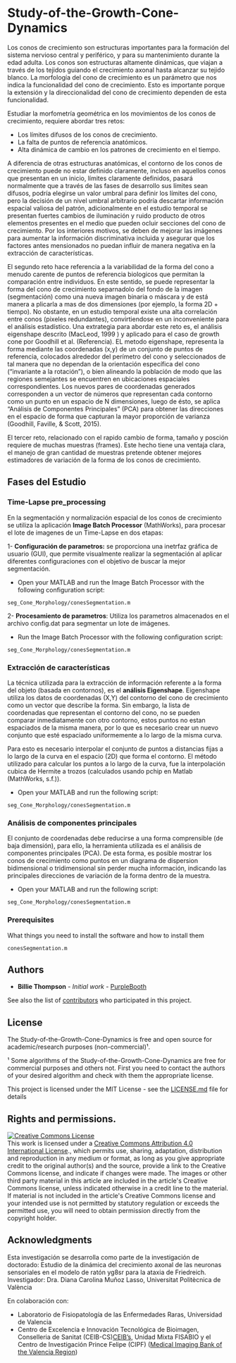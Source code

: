 # Study-of-the-Growth-Cone-Dynamics

Los conos de crecimiento son estructuras importantes para la formación del sistema nervioso central y periférico, y para su mantenimiento durante la edad adulta. Los conos son estructuras altamente dinámicas, que viajan a través de los tejidos guiando el crecimiento axonal hasta alcanzar su tejido blanco.
La morfología del cono de crecimiento es un parámetro que nos indica la funcionalidad del cono de crecimiento. Esto es importante porque la extensión y la direccionalidad del cono de crecimiento dependen de esta funcionalidad.

Estudiar la morfometría geométrica en los movimientos de los conos de crecimiento, requiere abordar tres retos:

* Los límites difusos de los conos de crecimiento.
* La falta de puntos de referencia anatómicos.
* Alta dinámica de cambio en los patrones de crecimiento en el tiempo. 

A diferencia de otras estructuras anatómicas, el contorno de los conos de crecimiento puede no estar definido claramente, incluso en aquellos conos que presentan en un inicio, límites claramente definidos, pasará normalmente que a través de las fases de desarrollo sus límites sean difusos, podría elegirse un valor umbral para definir los límites del cono, pero la decisión de un nivel umbral arbitrario podría descartar información espacial valiosa del patrón, adicionalmente en el estudio temporal se presentan fuertes cambios de iluminación y ruido producto de otros elementos presentes en el medio que pueden ocluir secciones del cono de crecimiento. Por los interiores motivos, se deben de mejorar las imágenes para aumentar la información discriminativa incluida y asegurar que los factores antes mensionados no puedan influir de manera negativa en la extracción de características. 

El segundo reto hace referencia a la variabilidad de la forma del cono a menudo carente de puntos de referencia biologicos que permitan la comparación entre individuos. En este sentido, se puede representar la forma del cono de crecimiento separnadolo del fondo de la imagen (segmentación) como una nueva imagen binaria o máscara y de está manera a plicarla a mas de dos dimensiones (por ejemplo, la forma 2D + tiempo). No obstante, en un estudio temporal existe una alta correlación entre conos (pixeles redundantes), convirtiendose en un inconveniente para el análisis estadístico. Una extrategia para abordar este reto es, el análisis eigenshape descrito (MacLeod, 1999 ) y aplicado para el caso de growth cone por Goodhill et al. (Referencia). EL metodo eigenshape, representa la forma mediante las coordenadas (x,y) de un conjunto de puntos de referencia, colocados alrededor del perímetro del cono y seleccionados de tal manera que no dependan de la orientación específica del cono (“invariante a la rotación”), o bien alineando la población de modo que las regiones semejantes se encuentren en ubicaciones espaciales correspondientes. Los nuevos pares de coordenadas generados corresponden a un vector de números que representan cada contorno como un punto en un espacio de N dimensiones, luego de ésto, se aplica “Análisis de Componentes Principales” (PCA) para obtener las direcciones en el espacio de forma que capturan la mayor proporción de varianza (Goodhill, Faville, & Scott, 2015). 

El tercer reto, relacionado con el rapido cambio de forma, tamaño y posción requiere de muchas muestras (frames). Este hecho tiene una ventaja clara, el manejo de gran cantidad de muestras pretende obtener mejores estimadores de variación de la forma de los conos de crecimiento.


## Fases del Estudio 

### Time-Lapse pre_processing

En la segmentación y normalización espacial de los conos de crecimiento se utiliza la aplicación __Image Batch Processor__ (MathWorks), para procesar el lote de imagenes de un Time-Lapse en dos etapas:

1- __Configuración de parametros:__ se proporciona una inetrfaz gráfica de usuario (GUI), que permite visualmente realizar la segmentación al aplicar diferentes configuraciones con el objetivo de buscar la mejor segmentación.

* Open your MATLAB and run the Image Batch Processor with the following configuration script:
```
seg_Cone_Morphology/conesSegmentation.m
```
2- __Procesamiento de parametros__: Utiliza los parametros almacenados en el archivo config.dat para segmentar un lote de imágenes.

* Run the Image Batch Processor with the following configuration script:

```
seg_Cone_Morphology/conesSegmentation.m
```


### Extracción de características 

La técnica utilizada para la extracción de información referente a la forma del objeto (basada en contornos), es el __análisis Eigenshape__.
Eigenshape utiliza los datos de coordenadas (X,Y) del contorno del cono de crecimiento como un vector que describe la forma. Sin embargo, la lista de coordenadas que representan el contorno del cono, no se pueden comparar inmediatamente con otro contorno, estos puntos no estan espaciados de la misma manera, por lo que es necesario crear un nuevo conjunto que esté espaciado uniformemente a lo largo de la misma curva.

Para esto es necesario interpolar el conjunto de puntos a distancias fijas a lo largo de la curva en el espacio (2D) que forma el contorno. El método utilizado para calcular los puntos a lo largo de la curva, fue la interpolación cubica de Hermite a trozos (calculados usando pchip en Matlab (MathWorks, s.f.)). 

* Open your MATLAB and run the following script:
```
seg_Cone_Morphology/conesSegmentation.m
```
 ### Análisis de componentes principales 

El conjunto de coordenadas debe reducirse a una forma comprensible (de baja dimensión), para ello, la herramienta utilizada es el análisis de componentes principales (PCA). De esta forma, es posible mostrar los conos de crecimiento como puntos en un diagrama de dispersion bidimensional o tridimensional sin perder mucha información, indicando las principales direcciones de variación de la forma dentro de la muestra.

* Open your MATLAB and run the following script:
```
seg_Cone_Morphology/conesSegmentation.m
```

### Prerequisites

What things you need to install the software and how to install them

```
conesSegmentation.m
```





## Authors

* **Billie Thompson** - *Initial work* - [PurpleBooth](https://github.com/PurpleBooth)

See also the list of [contributors](https://github.com/your/project/contributors) who participated in this project.

## License

The Study-of-the-Growth-Cone-Dynamics is free and open source for academic/research purposes (non-commercial)¹.

¹ Some algorithms of the Study-of-the-Growth-Cone-Dynamics are free for commercial purposes and others not. First you need to contact the authors of your desired algorithm and check with them the appropriate license.

This project is licensed under the MIT License - see the [LICENSE.md](LICENSE.md) file for details


 ## Rights and permissions.

 <a rel="license" href="http://creativecommons.org/licenses/by/4.0/"><img alt="Creative Commons License" style="border-width:0" src="https://i.creativecommons.org/l/by/4.0/88x31.png" /></a><br />This work is licensed under a <a rel="license" href="http://creativecommons.org/licenses/by/4.0/">Creative Commons Attribution 4.0 International License</a>., which permits use, sharing, adaptation, distribution and reproduction in any medium or format, as long as you give appropriate credit to the original author(s) and the source, provide a link to the Creative Commons license, and indicate if changes were made. The images or other third party material in this article are included in the article's Creative Commons license, unless indicated otherwise in a credit line to the material. If material is not included in the article's Creative Commons license and your intended use is not permitted by statutory regulation or exceeds the permitted use, you will need to obtain permission directly from the copyright holder.



## Acknowledgments

Esta investigación se desarrolla como parte de la investigación de doctorado:
Estudio de la dinámica del crecimiento axonal de las neuronas sensoriales en el modelo de ratón yg8sr para la ataxia de Friedreich.
Investigador: Dra. Diana Carolina Muñoz Lasso, Universitat Politècnica de València

En colaboración con: 
* Laboratorio de Fisiopatología de las Enfermedades Raras, Universidad de Valencia
* Centro de Excelencia e Innovación Tecnológica de Bioimagen, Conselleria de Sanitat (CEIB-CS)<a href="http://ceib.san.gva.es/ceib-cs">CEIB’s</a>, Unidad Mixta FISABIO y el Centro de Investigación Prince Felipe (CIPF) (<a href="http://bimcv.cipf.es/">Medical Imaging Bank of the Valencia Region</a>)



